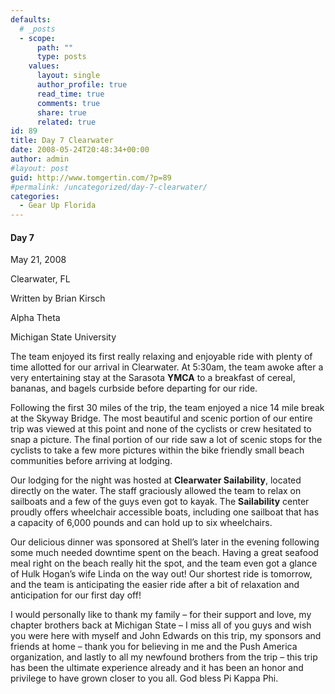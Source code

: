 ```yaml
---
defaults:
  # _posts
  - scope:
      path: ""
      type: posts
    values:
      layout: single
      author_profile: true
      read_time: true
      comments: true
      share: true
      related: true
id: 89
title: Day 7 Clearwater
date: 2008-05-24T20:48:34+00:00
author: admin
#layout: post
guid: http://www.tomgertin.com/?p=89
#permalink: /uncategorized/day-7-clearwater/
categories:
  - Gear Up Florida
---
```

#### Day 7
  
May 21, 2008
  
Clearwater, FL
  
Written by Brian Kirsch
  
Alpha Theta
  
Michigan State University

The team enjoyed its first really relaxing and enjoyable ride with plenty of time allotted for our arrival in Clearwater. At 5:30am, the team awoke after a very entertaining stay at the Sarasota **YMCA** to a breakfast of cereal, bananas, and bagels curbside before departing for our ride.

Following the first 30 miles of the trip, the team enjoyed a nice 14 mile break at the Skyway Bridge. The most beautiful and scenic portion of our entire trip was viewed at this point and none of the cyclists or crew hesitated to snap a picture. The final portion of our ride saw a lot of scenic stops for the cyclists to take a few more pictures within the bike friendly small beach communities before arriving at lodging.

Our lodging for the night was hosted at **Clearwater Sailability**, located directly on the water. The staff graciously allowed the team to relax on sailboats and a few of the guys even got to kayak. The **Sailability** center proudly offers wheelchair accessible boats, including one sailboat that has a capacity of 6,000 pounds and can hold up to six wheelchairs.

Our delicious dinner was sponsored at Shell’s later in the evening following some much needed downtime spent on the beach. Having a great seafood meal right on the beach really hit the spot, and the team even got a glance of Hulk Hogan’s wife Linda on the way out! Our shortest ride is tomorrow, and the team is anticipating the easier ride after a bit of relaxation and anticipation for our first day off!

I would personally like to thank my family – for their support and love, my chapter brothers back at Michigan State – I miss all of you guys and wish you were here with myself and John Edwards on this trip, my sponsors and friends at home – thank you for believing in me and the Push America organization, and lastly to all my newfound brothers from the trip – this trip has been the ultimate experience already and it has been an honor and privilege to have grown closer to you all. God bless Pi Kappa Phi.

